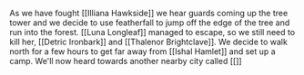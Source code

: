 As we have fought [[Illiana Hawkside]] we hear guards coming up the tree tower and we decide to use featherfall to jump off the edge of the tree and run into the forest.
[[Luna Longleaf]] managed to escape, so we still need to kill her, [[Detric Ironbark]] and [[Thalenor Brightclave]]. We decide to walk north for a few hours to get far away from [[Ishal Hamlet]] and set up a camp. We'll now heard towards another nearby city called [[]]